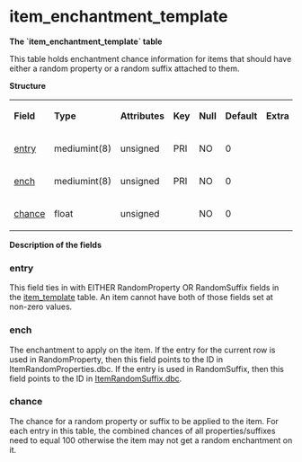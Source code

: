 # item\_enchantment\_template


**The \`item\_enchantment\_template\` table**

This table holds enchantment chance information for items that should have either a random property or a random suffix attached to them.

**Structure**

<table>
<colgroup>
<col width="12%" />
<col width="12%" />
<col width="12%" />
<col width="12%" />
<col width="12%" />
<col width="12%" />
<col width="12%" />
<col width="12%" />
</colgroup>
<tbody>
<tr class="odd">
<td><p><strong>Field</strong></p></td>
<td><p><strong>Type</strong></p></td>
<td><p><strong>Attributes</strong></p></td>
<td><p><strong>Key</strong></p></td>
<td><p><strong>Null</strong></p></td>
<td><p><strong>Default</strong></p></td>
<td><p><strong>Extra</strong></p></td>
<td><p><strong>Comment</strong></p></td>
</tr>
<tr class="even">
<td><p><a href="#entry">entry</a></p></td>
<td><p>mediumint(8)</p></td>
<td><p>unsigned</p></td>
<td><p>PRI</p></td>
<td><p>NO</p></td>
<td><p>0</p></td>
<td><p> </p></td>
<td><p> </p></td>
</tr>
<tr class="odd">
<td><p><a href="#ench">ench</a></p></td>
<td><p>mediumint(8)</p></td>
<td><p>unsigned</p></td>
<td><p>PRI</p></td>
<td><p>NO</p></td>
<td><p>0</p></td>
<td><p> </p></td>
<td><p> </p></td>
</tr>
<tr class="even">
<td><p><a href="#chance">chance</a></p></td>
<td><p>float</p></td>
<td><p>unsigned</p></td>
<td><p> </p></td>
<td><p>NO</p></td>
<td><p>0</p></td>
<td><p> </p></td>
<td><p> </p></td>
</tr>
</tbody>
</table>

**Description of the fields**

### entry

This field ties in with EITHER RandomProperty OR RandomSuffix fields in the [item\_template](http://www.azerothcore.org/wiki/item_template) table. An item cannot have both of those fields set at non-zero values.

### ench

The enchantment to apply on the item. If the entry for the current row is used in RandomProperty, then this field points to the ID in ItemRandomProperties.dbc. If the entry is used in RandomSuffix, then this field points to the ID in [ItemRandomSuffix.dbc](ItemRandomSuffix).

### chance

The chance for a random property or suffix to be applied to the item. For each entry in this table, the combined chances of all properties/suffixes need to equal 100 otherwise the item may not get a random enchantment on it.
